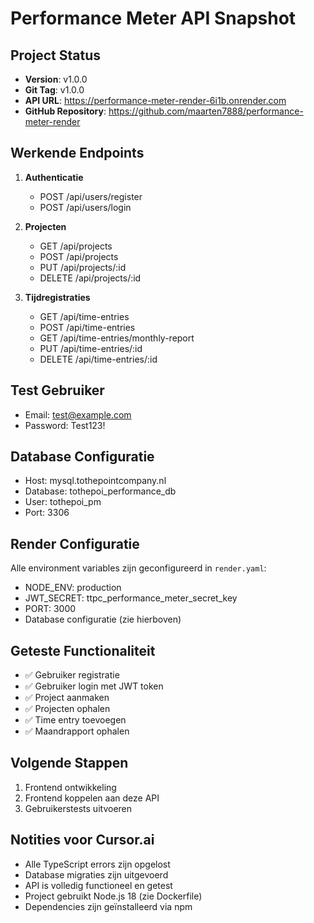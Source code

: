 # Performance Meter API Snapshot

## Project Status
- **Version**: v1.0.0
- **Git Tag**: v1.0.0
- **API URL**: https://performance-meter-render-6i1b.onrender.com
- **GitHub Repository**: https://github.com/maarten7888/performance-meter-render

## Werkende Endpoints
1. **Authenticatie**
   - POST /api/users/register
   - POST /api/users/login

2. **Projecten**
   - GET /api/projects
   - POST /api/projects
   - PUT /api/projects/:id
   - DELETE /api/projects/:id

3. **Tijdregistraties**
   - GET /api/time-entries
   - POST /api/time-entries
   - GET /api/time-entries/monthly-report
   - PUT /api/time-entries/:id
   - DELETE /api/time-entries/:id

## Test Gebruiker
- Email: test@example.com
- Password: Test123!

## Database Configuratie
- Host: mysql.tothepointcompany.nl
- Database: tothepoi_performance_db
- User: tothepoi_pm
- Port: 3306

## Render Configuratie
Alle environment variables zijn geconfigureerd in `render.yaml`:
- NODE_ENV: production
- JWT_SECRET: ttpc_performance_meter_secret_key
- PORT: 3000
- Database configuratie (zie hierboven)

## Geteste Functionaliteit
- ✅ Gebruiker registratie
- ✅ Gebruiker login met JWT token
- ✅ Project aanmaken
- ✅ Projecten ophalen
- ✅ Time entry toevoegen
- ✅ Maandrapport ophalen

## Volgende Stappen
1. Frontend ontwikkeling
2. Frontend koppelen aan deze API
3. Gebruikerstests uitvoeren

## Notities voor Cursor.ai
- Alle TypeScript errors zijn opgelost
- Database migraties zijn uitgevoerd
- API is volledig functioneel en getest
- Project gebruikt Node.js 18 (zie Dockerfile)
- Dependencies zijn geïnstalleerd via npm 